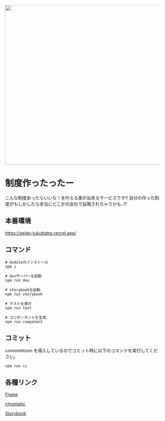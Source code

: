 <img src="https://user-images.githubusercontent.com/32151765/175820428-0be090ab-0452-4d0d-b14a-61e7ff5cf231.png" width="520"/>

# 制度作ったったー

こんな制度あったらいいな！を叶える事が出来るサービスです!! 自分の作った制度がもしかしたら本当にどこかの会社で採用されちゃうかも..!?

## 本番環境

https://seido-tukuttatta.vercel.app/

## コマンド

```
# moduleのインストール
npm i

# devサーバーを起動
npm run dev

# storybookを起動
npm run storybook

# テストを実行
npm run test

# コンポーネントを生成
npm run component

```

## コミット

commmitizen を導入しているのでコミット時に以下のコマンドを実行してください。

```
npm run cz
```

## 各種リンク

[Figma](https://www.figma.com/file/lX6FoGOsssMvpZCz02Uvyq/%E5%88%B6%E5%BA%A6%E3%81%A4%E3%81%8F%E3%81%A3%E3%81%A6%E3%81%BF%E3%81%9F%E3%81%A3%E3%81%9F%E3%83%BC?node-id=2%3A11)

[chromatic](https://www.chromatic.com/library?appId=6244845fef6817003abba475)

[Storybook](https://6244845fef6817003abba475-uznjnepqxa.chromatic.com)

